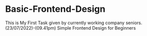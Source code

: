 # Basic-Frontend-Design
This is My First Task given by currently working company seniors. (23/07/2022)-(09.41pm)
Simple Frontend Design for Beginners
